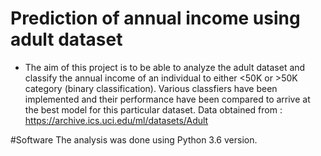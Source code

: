 # Prediction of annual income using adult dataset
* The aim of this project is to be able to analyze the adult dataset and classify the annual income of an individual to either <50K or >50K category (binary classification). Various classfiers have been implemented and their performance have been compared to arrive at the best model for this particular dataset.
Data obtained from : https://archive.ics.uci.edu/ml/datasets/Adult

#Software
The analysis was done using Python 3.6 version.
